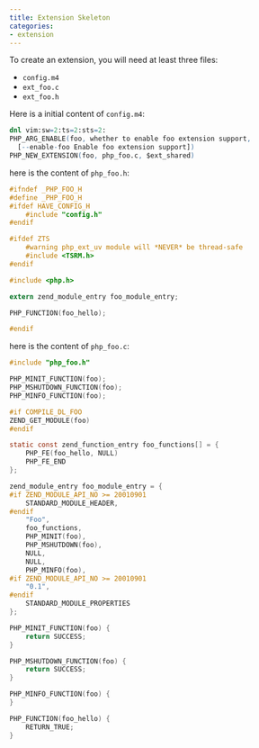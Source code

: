 ```yaml
---
title: Extension Skeleton
categories:
- extension
---
```

To create an extension, you will need at least three files:

- `config.m4`
- `ext_foo.c`
- `ext_foo.h`

Here is a initial content of `config.m4`:

~~~m4
dnl vim:sw=2:ts=2:sts=2:
PHP_ARG_ENABLE(foo, whether to enable foo extension support,
  [--enable-foo Enable foo extension support])
PHP_NEW_EXTENSION(foo, php_foo.c, $ext_shared)
~~~


here is the content of `php_foo.h`:

~~~c
#ifndef _PHP_FOO_H
#define _PHP_FOO_H
#ifdef HAVE_CONFIG_H
    #include "config.h"
#endif

#ifdef ZTS
    #warning php_ext_uv module will *NEVER* be thread-safe
    #include <TSRM.h>
#endif

#include <php.h>

extern zend_module_entry foo_module_entry;

PHP_FUNCTION(foo_hello);

#endif
~~~


here is the content of `php_foo.c`:

~~~c
#include "php_foo.h"

PHP_MINIT_FUNCTION(foo);
PHP_MSHUTDOWN_FUNCTION(foo);
PHP_MINFO_FUNCTION(foo);

#if COMPILE_DL_FOO
ZEND_GET_MODULE(foo)
#endif

static const zend_function_entry foo_functions[] = {
    PHP_FE(foo_hello, NULL)
    PHP_FE_END
};

zend_module_entry foo_module_entry = {
#if ZEND_MODULE_API_NO >= 20010901
    STANDARD_MODULE_HEADER,
#endif
    "Foo",
    foo_functions,
    PHP_MINIT(foo),
    PHP_MSHUTDOWN(foo),
    NULL,
    NULL,
    PHP_MINFO(foo),
#if ZEND_MODULE_API_NO >= 20010901
    "0.1",
#endif
    STANDARD_MODULE_PROPERTIES
};

PHP_MINIT_FUNCTION(foo) {
    return SUCCESS;
}

PHP_MSHUTDOWN_FUNCTION(foo) {
    return SUCCESS;
}

PHP_MINFO_FUNCTION(foo) {
}

PHP_FUNCTION(foo_hello) {
    RETURN_TRUE;
}

~~~

